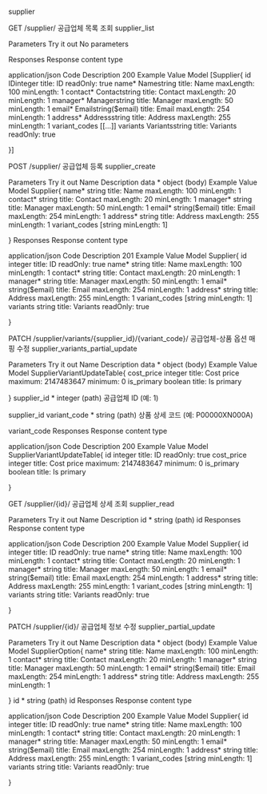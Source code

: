 supplier


GET
/supplier/
공급업체 목록 조회
supplier_list

Parameters
Try it out
No parameters

Responses
Response content type

application/json
Code	Description
200	
Example Value
Model
[Supplier{
id	IDinteger
title: ID
readOnly: true
name*	Namestring
title: Name
maxLength: 100
minLength: 1
contact*	Contactstring
title: Contact
maxLength: 20
minLength: 1
manager*	Managerstring
title: Manager
maxLength: 50
minLength: 1
email*	Emailstring($email)
title: Email
maxLength: 254
minLength: 1
address*	Addressstring
title: Address
maxLength: 255
minLength: 1
variant_codes	[[...]]
variants	Variantsstring
title: Variants
readOnly: true
 
}]

POST
/supplier/
공급업체 등록
supplier_create

Parameters
Try it out
Name	Description
data *
object
(body)
Example Value
Model
Supplier{
name*	string
title: Name
maxLength: 100
minLength: 1
contact*	string
title: Contact
maxLength: 20
minLength: 1
manager*	string
title: Manager
maxLength: 50
minLength: 1
email*	string($email)
title: Email
maxLength: 254
minLength: 1
address*	string
title: Address
maxLength: 255
minLength: 1
variant_codes	[string
minLength: 1]
 
}
Responses
Response content type

application/json
Code	Description
201	
Example Value
Model
Supplier{
id	integer
title: ID
readOnly: true
name*	string
title: Name
maxLength: 100
minLength: 1
contact*	string
title: Contact
maxLength: 20
minLength: 1
manager*	string
title: Manager
maxLength: 50
minLength: 1
email*	string($email)
title: Email
maxLength: 254
minLength: 1
address*	string
title: Address
maxLength: 255
minLength: 1
variant_codes	[string
minLength: 1]
variants	string
title: Variants
readOnly: true
 
}

PATCH
/supplier/variants/{supplier_id}/{variant_code}/
공급업체-상품 옵션 매핑 수정
supplier_variants_partial_update

Parameters
Try it out
Name	Description
data *
object
(body)
Example Value
Model
SupplierVariantUpdateTable{
cost_price	integer
title: Cost price
maximum: 2147483647
minimum: 0
is_primary	boolean
title: Is primary
 
}
supplier_id *
integer
(path)
공급업체 ID (예: 1)

supplier_id
variant_code *
string
(path)
상품 상세 코드 (예: P00000XN000A)

variant_code
Responses
Response content type

application/json
Code	Description
200	
Example Value
Model
SupplierVariantUpdateTable{
id	integer
title: ID
readOnly: true
cost_price	integer
title: Cost price
maximum: 2147483647
minimum: 0
is_primary	boolean
title: Is primary
 
}

GET
/supplier/{id}/
공급업체 상세 조회
supplier_read

Parameters
Try it out
Name	Description
id *
string
(path)
id
Responses
Response content type

application/json
Code	Description
200	
Example Value
Model
Supplier{
id	integer
title: ID
readOnly: true
name*	string
title: Name
maxLength: 100
minLength: 1
contact*	string
title: Contact
maxLength: 20
minLength: 1
manager*	string
title: Manager
maxLength: 50
minLength: 1
email*	string($email)
title: Email
maxLength: 254
minLength: 1
address*	string
title: Address
maxLength: 255
minLength: 1
variant_codes	[string
minLength: 1]
variants	string
title: Variants
readOnly: true
 
}

PATCH
/supplier/{id}/
공급업체 정보 수정
supplier_partial_update

Parameters
Try it out
Name	Description
data *
object
(body)
Example Value
Model
SupplierOption{
name*	string
title: Name
maxLength: 100
minLength: 1
contact*	string
title: Contact
maxLength: 20
minLength: 1
manager*	string
title: Manager
maxLength: 50
minLength: 1
email*	string($email)
title: Email
maxLength: 254
minLength: 1
address*	string
title: Address
maxLength: 255
minLength: 1
 
}
id *
string
(path)
id
Responses
Response content type

application/json
Code	Description
200	
Example Value
Model
Supplier{
id	integer
title: ID
readOnly: true
name*	string
title: Name
maxLength: 100
minLength: 1
contact*	string
title: Contact
maxLength: 20
minLength: 1
manager*	string
title: Manager
maxLength: 50
minLength: 1
email*	string($email)
title: Email
maxLength: 254
minLength: 1
address*	string
title: Address
maxLength: 255
minLength: 1
variant_codes	[string
minLength: 1]
variants	string
title: Variants
readOnly: true
 
}